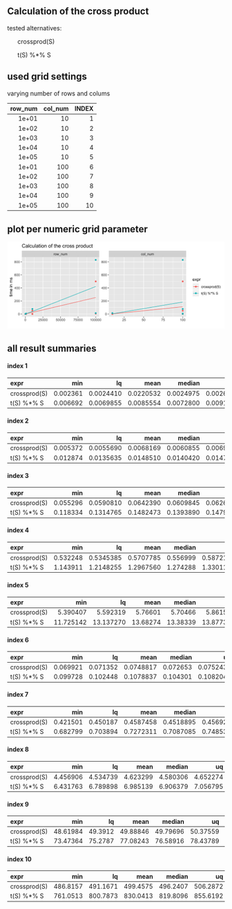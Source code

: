 ## Calculation of the cross product



tested alternatives:

<ul>
crossprod(S)</ul><ul>t(S) %*% S
</ul>


## used grid settings 

varying number of rows and colums


| row_num| col_num| INDEX|
|-------:|-------:|-----:|
|   1e+01|      10|     1|
|   1e+02|      10|     2|
|   1e+03|      10|     3|
|   1e+04|      10|     4|
|   1e+05|      10|     5|
|   1e+01|     100|     6|
|   1e+02|     100|     7|
|   1e+03|     100|     8|
|   1e+04|     100|     9|
|   1e+05|     100|    10|


## plot per numeric grid parameter 

![](
benchmark_grid_num.png
)



##  all result summaries 

#### index 1

|expr         |      min|        lq|      mean|    median|        uq|      max| neval|cld |
|:------------|--------:|---------:|---------:|---------:|---------:|--------:|-----:|:---|
|crossprod(S) | 0.002361| 0.0024410| 0.0220532| 0.0024975| 0.0026605| 1.931920|   100|a   |
|t(S) %*% S   | 0.006692| 0.0069855| 0.0085554| 0.0072800| 0.0091810| 0.070317|   100|a   |


#### index 2

|expr         |      min|        lq|      mean|    median|       uq|      max| neval|cld |
|:------------|--------:|---------:|---------:|---------:|--------:|--------:|-----:|:---|
|crossprod(S) | 0.005372| 0.0055690| 0.0068169| 0.0060855| 0.006912| 0.019753|   100|a   |
|t(S) %*% S   | 0.012874| 0.0135635| 0.0148510| 0.0140420| 0.014758| 0.032901|   100|b   |


#### index 3

|expr         |      min|        lq|      mean|    median|        uq|      max| neval|cld |
|:------------|--------:|---------:|---------:|---------:|---------:|--------:|-----:|:---|
|crossprod(S) | 0.055296| 0.0590810| 0.0642390| 0.0609845| 0.0626290| 0.240925|   100|a   |
|t(S) %*% S   | 0.118334| 0.1314765| 0.1482473| 0.1393890| 0.1479585| 0.390959|   100|b   |


#### index 4

|expr         |      min|        lq|      mean|   median|        uq|      max| neval|cld |
|:------------|--------:|---------:|---------:|--------:|---------:|--------:|-----:|:---|
|crossprod(S) | 0.532248| 0.5345385| 0.5707785| 0.556999| 0.5872185| 0.784140|   100|a   |
|t(S) %*% S   | 1.143911| 1.2148255| 1.2967560| 1.274288| 1.3301150| 2.006527|   100|b   |


#### index 5

|expr         |       min|        lq|     mean|   median|        uq|       max| neval|cld |
|:------------|---------:|---------:|--------:|--------:|---------:|---------:|-----:|:---|
|crossprod(S) |  5.390407|  5.592319|  5.76601|  5.70466|  5.861515|  6.548195|   100|a   |
|t(S) %*% S   | 11.725142| 13.137270| 13.68274| 13.38339| 13.877387| 19.706735|   100|b   |


#### index 6

|expr         |      min|       lq|      mean|   median|        uq|      max| neval|cld |
|:------------|--------:|--------:|---------:|--------:|---------:|--------:|-----:|:---|
|crossprod(S) | 0.069921| 0.071352| 0.0748817| 0.072653| 0.0752435| 0.110811|   100|a   |
|t(S) %*% S   | 0.099728| 0.102448| 0.1078837| 0.104301| 0.1082040| 0.171293|   100|b   |


#### index 7

|expr         |      min|       lq|      mean|    median|        uq|      max| neval|cld |
|:------------|--------:|--------:|---------:|---------:|---------:|--------:|-----:|:---|
|crossprod(S) | 0.421501| 0.450187| 0.4587458| 0.4518895| 0.4569265| 0.585883|   100|a   |
|t(S) %*% S   | 0.682799| 0.703894| 0.7272311| 0.7087085| 0.7485340| 0.860767|   100|b   |


#### index 8

|expr         |      min|       lq|     mean|   median|       uq|      max| neval|cld |
|:------------|--------:|--------:|--------:|--------:|--------:|--------:|-----:|:---|
|crossprod(S) | 4.456906| 4.534739| 4.623299| 4.580306| 4.652274| 5.245899|   100|a   |
|t(S) %*% S   | 6.431763| 6.789898| 6.985139| 6.906379| 7.056795| 7.667385|   100|b   |


#### index 9

|expr         |      min|      lq|     mean|   median|       uq|      max| neval|cld |
|:------------|--------:|-------:|--------:|--------:|--------:|--------:|-----:|:---|
|crossprod(S) | 48.61984| 49.3912| 49.88846| 49.79696| 50.37559| 52.64411|   100|a   |
|t(S) %*% S   | 73.47364| 75.2787| 77.08243| 76.58916| 78.43789| 83.39487|   100|b   |


#### index 10

|expr         |      min|       lq|     mean|   median|       uq|      max| neval|cld |
|:------------|--------:|--------:|--------:|--------:|--------:|--------:|-----:|:---|
|crossprod(S) | 486.8157| 491.1671| 499.4575| 496.2407| 506.2872| 549.1121|   100|a   |
|t(S) %*% S   | 761.0513| 800.7873| 830.0413| 819.8096| 855.6192| 951.9635|   100|b   |


